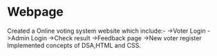 # Webpage
Created a Online voting system website which include:-
->Voter Login
->Admin Login
->Check result
->Feedback page
->New voter register
Implemented concepts of DSA,HTML and CSS.
